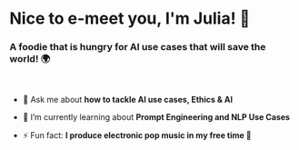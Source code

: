 <h1 align="left">Nice to e-meet you, I'm Julia! 👋</h1>
<h3 align="left">A foodie that is hungry for AI use cases that will save the world! 🌍</h3>

<br />


- 💬 Ask me about **how to tackle AI use cases, Ethics & AI**

- 🌱 I’m currently learning about **Prompt Engineering and NLP Use Cases**

- ⚡ Fun fact: **I produce electronic pop music in my free time 🎹**